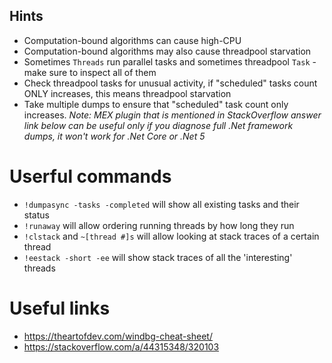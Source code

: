 ## Hints
* Computation-bound algorithms can cause high-CPU
* Computation-bound algorithms may also cause threadpool starvation
* Sometimes ``Threads`` run parallel tasks and sometimes threadpool ``Task`` - make sure to inspect all of them
* Check threadpool tasks for unusual activity, if "scheduled" tasks count ONLY increases, this means threadpool starvation
* Take multiple dumps to ensure that "scheduled" task count only increases.
*Note: MEX plugin that is mentioned in StackOverflow answer link below can be useful only if you diagnose full .Net framework dumps, it won't work for .Net Core or .Net 5*

# Userful commands
* ``!dumpasync -tasks -completed`` will show all existing tasks and their status
* ``!runaway`` will allow ordering running threads by how long they run
* ``!clstack`` and ``~[thread #]s`` will allow looking at stack traces of a certain thread
* ``!eestack -short -ee`` will show stack traces of all the 'interesting' threads


# Useful links
* https://theartofdev.com/windbg-cheat-sheet/
* https://stackoverflow.com/a/44315348/320103
